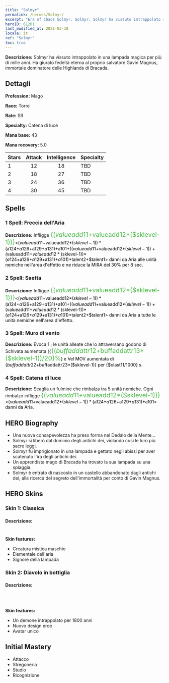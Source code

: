 ```yaml
---
title: "Solmyr"
permalink: /heroes/Solmyr/
excerpt: "Era of Chaos Solmyr. Solmyr. Solmyr ha vissuto intrappolato in una lampada magica per più di mille anni. Ha giurato fedeltà eterna al proprio salvatore Gavin Magnus, immortale dominatore delle Highlands di Bracada."
heroID: 61201
last_modified_at: 2021-03-18
locale: it
ref: "Solmyr"
toc: true
---
```

 **Descrizione:** Solmyr ha vissuto intrappolato in una lampada magica per più di mille anni. Ha giurato fedeltà eterna al proprio salvatore Gavin Magnus, immortale dominatore delle Highlands di Bracada.
## Dettagli
 **Profession:** Mago

 **Race:** Torre

 **Rate:** SR

 **Specialty:** Catena di luce

 **Mana base:** 43

 **Mana recovery:** 5.0


  | Stars   |     Attack     |  Intelligence  |      Specialty     |
  |---------|:---------------:|:---------------:|--------------------|
  |    1    | 12 | 18 | TBD |
  |    2    | 18 | 27 | TBD |
  |    3    | 24 | 36 | TBD |
  |    4    | 30 | 45 | TBD |

## Spells
### 1 Spell: Freccia dell'Aria
 **Descrizione:** Infligge <span style="color: #48b946;font-size:20px">{($valueadd11+$valueadd12*($sklevel-1))}</span><span style="color: black"><($valueadd11+$valueadd12*($sklevel-1))*($a124+$a126+$a129+$a131)+$a101+(($valueadd11+$valueadd12*($sklevel-1))+($valueadd11+$valueadd12*($sklevel-1))*($a124+$a126+$a129+$a131)+$a101)*$talent2+$talent1> danni da Aria alle unità nemiche nell'area d'effetto e ne riduce la MIRA del 30% per 8 sec.

### 2 Spell: Saetta
 **Descrizione:** Infligge <span style="color: #48b946;font-size:20px">{($valueadd11+$valueadd12*($sklevel-1))}</span><span style="color: black"><($valueadd11+$valueadd12*($sklevel-1))*($a124+$a126+$a129+$a131)+$a101+(($valueadd11+$valueadd12*($sklevel-1))+($valueadd11+$valueadd12*($sklevel-1))*($a124+$a126+$a129+$a131)+$a101)*$talent2+$talent1> danni da Aria a tutte le unità nemiche nell'area d'effetto.

### 3 Spell: Muro di vento
 **Descrizione:** Evoca 1 <Muro di vento>; le unità alleate che lo attraversano godono di Schivata aumentata ({<span style="color: #48b946;font-size:20px">{($buffaddattr12+$buffaddattr13*($sklevel-1))/20}%</span><span style="color: black">) e Vel MOV aumentata di {$buffaddattr22+$buffaddattr23*($sklevel-1)} per {$olast11/1000} s.

### 4 Spell: Catena di luce
 **Descrizione:** Scaglia un fulmine che rimbalza tra 5 unità nemiche. Ogni rimbalzo infligge <span style="color: #48b946;font-size:20px">{($valueadd11+$valueadd12*($sklevel-1))}</span><span style="color: black"><($valueadd11+$valueadd12*($sklevel-1))*($a124+$a126+$a129+$a131)+$a101> danni da Aria.


## HERO Biography
   - Una nuova consapevolezza ha preso forma nel Dedalo della Mente...
   - Solmyr si liberò dal dominio degli antichi dei, violando così le loro più sacre leggi.
   - Solmyr fu imprigionato in una lampada e gettato negli abissi per aver scatenato l'ira degli antichi dei.
   - Un apprendista mago di Bracada ha trovato la sua lampada su una spiaggia.
   - Solmyr è entrato di nascosto in un castello abbandonato dagli antichi dei, alla ricerca del segreto dell'immortalità per conto di Gavin Magnus.

## HERO Skins
### Skin 1: **Classica**

 **Descrizione:** <span style="color: #ffffff;font-size:20px">Giuro alleanza al Re di Bracada, che mi ha liberato dalla mia prigione di vetro! </span>

 **Skin features:** 

   - Creatura mistica maschio
   - Elementale dell'aria
   - Signore della lampada

### Skin 2: **Diavolo in bottiglia**

 **Descrizione:** <span style="color: #ffffff;font-size:20px">Quattro secoli dopo essere affondato in mare, il demone nella lampada giurò di uccidere chiunque l'avesse liberato dalla sua prigionia. </span>

 **Skin features:** 

   - Un demone intrappolato per 1800 anni
   - Nuovo design eroe
   - Avatar unico


## Initial Mastery
   - Attacco
   - Stregoneria
   - Studio
   - Ricognizione
